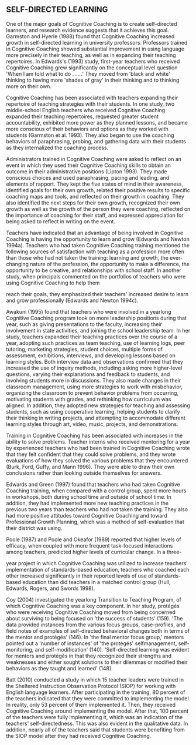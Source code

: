 ## SELF-DIRECTED LEARNING

One of the major goals of Cognitive Coaching is to create self-directed learners, and research evidence suggests that it achieves this goal. Garmston and Hyerle (1988) found that Cognitive Coaching increased growth in self-directed learning in university professors. Professors trained in Cognitive Coaching showed substantial improvement in using language more precisely in their teaching, as well as in expanding their teaching repertoires. In Edwards's (1993) study, first-year teachers who received Cognitive Coaching grew significantly on the conceptual level question 'When I am told what to do . . . .' They moved from 'black and white' thinking to having more 'shades of gray' in their thinking and to thinking more on their own.

Cognitive Coaching has been associated with teachers expanding their repertoire of teaching strategies with their students. In one study, two middle-school English teachers who received Cognitive Coaching expanded their teaching repertoires, requested greater student accountability, exhibited more power as they planned lessons, and became more conscious of their behaviors and options as they worked with students (Garmston et al. 1993). They also began to use the coaching behaviors of paraphrasing, probing, and gathering data with their students as they internalized the coaching process.

Administrators trained in Cognitive Coaching were asked to reflect on an event in which they used their Cognitive Coaching skills to obtain an outcome in their administrative positions (Lipton 1993). They made conscious choices and used paraphrasing, pacing and leading, and elements of rapport. They kept the five states of mind in their awareness, identified goals for their own growth, related their positive results to specific coaching maps and tools, and reflected on their growth in coaching. They also identified the next steps for their own growth, recognized their own growth as well as the growth of the person they were coaching, reflected on the importance of coaching for their staff, and expressed appreciation for being asked to reflect in writing on the event.

Teachers have indicated that an advantage of being involved in Cognitive Coaching is having the opportunity to learn and grow (Edwards and Newton 1994a). Teachers who had taken Cognitive Coaching training mentioned the following sources of satisfaction with teaching as a profession more often than those who had not taken the training: learning and growth, the ever-changing nature of the profession, the opportunity to make a difference, the opportunity to be creative, and relationships with school staff. In another study, when principals commented on the portfolios of teachers who were using Cognitive Coaching to help them

reach their goals, they emphasized their teachers' increased desire to learn and grow professionally (Edwards and Newton 1994c).

Awakuni (1995) found that teachers who were involved in a yearlong Cognitive Coaching program took on more leadership positions during that year, such as giving presentations to the faculty, increasing their involvement in state activities, and joining the school leadership team. In her study, teachers expanded their teaching practices over the course of a year, adopting such practices as team teaching, use of learning logs, peer tutoring, marketing strategies, student choices, multiple forms of assessment, exhibitions, interviews, and developing lessons based on learning styles. Both interview data and observations confirmed that they increased the use of inquiry methods, including asking more higher-level questions, varying their explanations and feedback to students, and involving students more in discussions. They also made changes in their classroom management, using more strategies to work with misbehavior, organizing the classroom to prevent behavior problems from occurring, motivating students with grades, and rethinking how curriculum was aligned. In addition, they adopted new strategies for teaching and assessing students, such as using cooperative learning, helping students to clarify their thinking in writing projects, and attempting to accommodate different learning styles through art, video, music, projects, and demonstrations.

Training in Cognitive Coaching has been associated with increases in the ability to solve problems. Teacher interns who received mentoring for a year by experienced teachers who had been trained in Cognitive Coaching wrote that they felt confident that they could solve problems, and they wrote evaluations of how they solved the various problems that they encountered (Burk, Ford, Guffy, and Mann 1996). They were able to draw their own conclusions rather than looking outside themselves for answers.

Edwards and Green (1997) found that teachers who had taken Cognitive Coaching training, when compared with a control group, spent more hours in workshops, both during school time and outside of school time. In addition, they had implemented more new teaching practices in the previous two years than teachers who had not taken the training. They also had more positive attitudes toward Cognitive Coaching and toward Professional Growth Planning, which was a method of self-evaluation that their district was using.

Poole (1987) and Poole and Okeafor (1989) reported that higher levels of efficacy, when coupled with more frequent task-focused interactions among teachers, predicted higher levels of curricular change. In a three-

year project in which Cognitive Coaching was utilized to increase teachers' implementation of standards-based education, teachers who coached each other increased significantly in their reported levels of use of standards-based education than did teachers in a matched control group (Hull, Edwards, Rogers, and Swords 1998).

Coy (2004) investigated the yearlong Transition to Teaching Program, of which Cognitive Coaching was a key component. In her study, protégés who were receiving Cognitive Coaching moved from being concerned about surviving to being focused on 'the success of students' (159). 'The data provided instances from the various focus groups, case-profiles, and field notes of examples of self-directed behavioral changes both in terms of the mentor and protégés' (146). In 'the final mentor focus group,' mentors pointed out a 'number of instances' of 'the protégés' selfmanagement, self-monitoring, and self-modification' (140). 'Self-directed learning was evident for mentors and protégés in that they recognized their strengths and weaknesses and either sought solutions to their dilemmas or modified their behaviors as they taught and learned' (148).

Batt (2010) conducted a study in which 15 teacher leaders were trained in the Sheltered Instruction Observation Protocol (SIOP) for working with English language learners. After participating in the training, 80 percent of the teachers indicated that they were committed to implementing the model. In reality, only 53 percent of them implemented it. Then, they received Cognitive Coaching around implementing the model. After that, 100 percent of the teachers were fully implementing it, which was an indication of the teachers' self-directedness. This was also evident in the qualitative data. In addition, nearly all of the teachers said that students were benefiting from the SIOP model after they had received Cognitive Coaching.